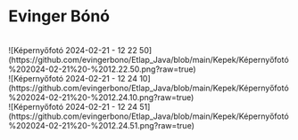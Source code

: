 # Evinger Bónó
<br>
![Képernyőfotó 2024-02-21 - 12 22 50](https://github.com/evingerbono/Etlap_Java/blob/main/Kepek/Képernyőfotó%202024-02-21%20-%2012.22.50.png?raw=true)
<br>
![Képernyőfotó 2024-02-21 - 12 24 10](https://github.com/evingerbono/Etlap_Java/blob/main/Kepek/Képernyőfotó%202024-02-21%20-%2012.24.10.png?raw=true)
<br>
![Képernyőfotó 2024-02-21 - 12 24 51](https://github.com/evingerbono/Etlap_Java/blob/main/Kepek/Képernyőfotó%202024-02-21%20-%2012.24.51.png?raw=true)
